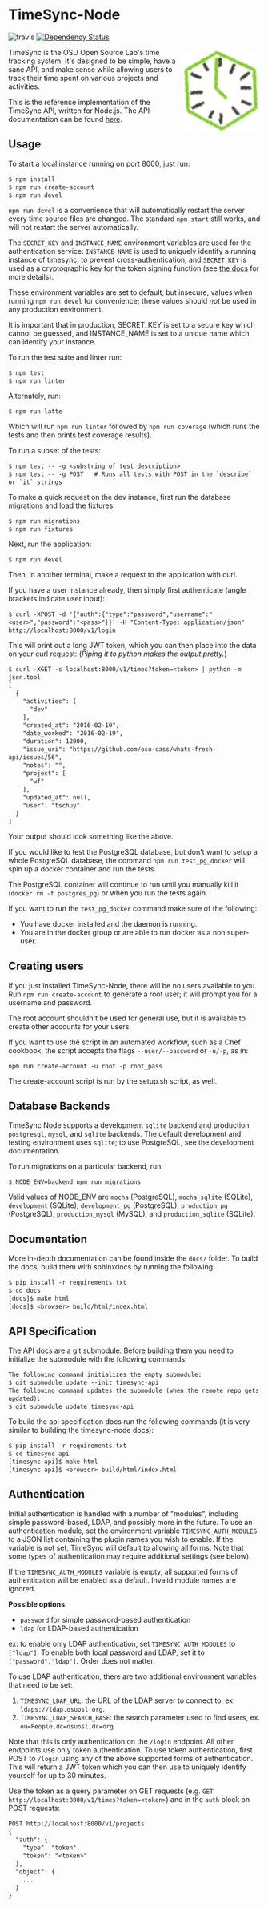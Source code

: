 TimeSync-Node
==============

![travis](https://travis-ci.org/osuosl/timesync-node.svg?branch=develop) [![Dependency Status](https://david-dm.org/osuosl/timesync-node.svg)](https://david-dm.org/osuosl/timesync-node)

<img align="right" style="padding: 5px;" src="/timesync-node.png?raw=true" />

TimeSync is the OSU Open Source Lab's time tracking system. It's designed to be
simple, have a sane API, and make sense while allowing users to track their
time spent on various projects and activities.

This is the reference implementation of the TimeSync API, written for Node.js.
The API documentation can be found [here](https://github.com/osuosl/timesync).

Usage
-----

To start a local instance running on port 8000, just run:

```
$ npm install
$ npm run create-account
$ npm run devel
```

``npm run devel`` is a convenience that will automatically restart the server
every time source files are changed. The standard ``npm start`` still works,
and will not restart the server automatically.

The ``SECRET_KEY`` and ``INSTANCE_NAME`` environment variables are used for
the authentication service: ``INSTANCE_NAME`` is used to uniquely identify a
running instance of timesync, to prevent cross-authentication, and
``SECRET_KEY`` is used as a cryptographic key for the token signing function
(see [the docs](https://github.com/osuosl/timesync) for more details).

These environment variables are set to default, but insecure, values when
running ``npm run devel`` for convenience; these values should *not* be used
in any production environment.

It is important that in production, SECRET_KEY is set to a
secure key which cannot be guessed, and INSTANCE_NAME is set to a unique name
which can identify your instance.

To run the test suite and linter run:

```
$ npm test
$ npm run linter
```

Alternately, run:

```
$ npm run latte
```

Which will run ``npm run linter`` followed by ``npm run coverage`` (which runs
the tests and then prints test coverage results).

To run a subset of the tests:

```
$ npm test -- -g <substring of test description>
$ npm test -- -g POST   # Runs all tests with POST in the `describe` or `it` strings
```

To make a quick request on the dev instance, first run the database migrations
and load the fixtures:

```
$ npm run migrations
$ npm run fixtures
```

Next, run the application:

```
$ npm run devel
```

Then, in another terminal, make a request to the application with curl.

If you have a user instance already, then simply first authenticate (angle
brackets indicate user input):

```
$ curl -XPOST -d '{"auth":{"type":"password","username":"<user>","password":"<pass>"}}' -H "Content-Type: application/json" http://localhost:8000/v1/login
```

This will print out a long JWT token, which you can then place into the data on
your curl request:
(*Piping it to python makes the output pretty.*)

```
$ curl -XGET -s localhost:8000/v1/times?token=<token> | python -m json.tool
[
  {
    "activities": [
      "dev"
    ],
    "created_at": "2016-02-19",
    "date_worked": "2016-02-19",
    "duration": 12000,
    "issue_uri": "https://github.com/osu-cass/whats-fresh-api/issues/56",
    "notes": "",
    "project": [
      "wf"
    ],
    "updated_at": null,
    "user": "tschuy"
  }
]

```

Your output should look something like the above.

If you would like to test the PostgreSQL database, but don't want to setup a
whole PostgreSQL database, the command ``npm run test_pg_docker`` will spin up a
docker container and run the tests.

The PostgreSQL container will continue to run until you manually kill it
(``docker rm -f postgres_pg``) or when you run the tests again.

If you want to run the ``test_pg_docker`` command make sure of the following:

* You have docker installed and the daemon is running.
* You are in the docker group or are able to run docker as a non super-user.

Creating users
--------------

If you just installed TimeSync-Node, there will be no users available to you.
Run `npm run create-account` to generate a root user; it will prompt you for a
username and password.

The root account shouldn't be used for general use, but it is available to
create other accounts for your users.

If you want to use the script in an automated workflow, such as a Chef cookbook,
the script accepts the flags `--user/--password` or `-u/-p`, as in:

    npm run create-account -u root -p root_pass

The create-account script is run by the setup.sh script, as well.

Database Backends
-----------------

TimeSync Node supports a development ``sqlite`` backend and production
``postgresql``, ``mysql``, and ``sqlite`` backends. The default development and
testing environment uses ``sqlite``; to use PostgreSQL, see the development
documentation.

To run migrations on a particular backend, run:

```
$ NODE_ENV=backend npm run migrations
```

Valid values of NODE_ENV are ``mocha`` (PostgreSQL), ``mocha_sqlite`` (SQLite),
``development`` (SQLite), ``development_pg`` (PostgreSQL), ``production_pg``
(PostgreSQL), ``production_mysql`` (MySQL), and ``production_sqlite`` (SQLite).

Documentation
-------------

More in-depth documentation can be found inside the ``docs/`` folder. To build
the docs, build them with sphinxdocs by running the following:

```
$ pip install -r requirements.txt
$ cd docs
[docs]$ make html
[docs]$ <browser> build/html/index.html
```

API Specification
------------------

The API docs are a git submodule. Before building them you need to initialize
the submodule with the following commands:

```
The following command initializes the empty submodule:
$ git submodule update --init timesync-api
The following command updates the submodule (when the remote repo gets updated):
$ git submodule update timesync-api
```

To build the api specification docs run the following commands (it is very
similar to building the timesync-node docs):

```
$ pip install -r requirements.txt
$ cd timesync-api
[timesync-api]$ make html
[timesync-api]$ <browser> build/html/index.html
```

Authentication
--------------

Initial authentication is handled with a number of "modules", including simple
password-based, LDAP, and possibly more in the future. To use an authentication
module, set the environment variable ``TIMESYNC_AUTH_MODULES`` to a JSON list
containing the plugin names you wish to enable. If the variable is not set,
TimeSync will default to allowing all forms. Note that some types of
authentication may require additional settings (see below).

If the ``TIMESYNC_AUTH_MODULES`` variable is empty, all supported forms of
authentication will be enabled as a default. Invalid module names are ignored.

**Possible options**:
  * ``password`` for simple password-based authentication
  * ``ldap`` for LDAP-based authentication

ex: to enable only LDAP authentication, set ``TIMESYNC_AUTH_MODULES`` to
``["ldap"]``. To enable both local password and LDAP, set it to
``["password","ldap"]``. Order does not matter.

To use LDAP authentication, there are two additional environment variables that
need to be set:

1. ``TIMESYNC_LDAP_URL``: the URL of the LDAP server to connect to, ex.
  ``ldaps://ldap.osuosl.org``.
2. ``TIMESYNC_LDAP_SEARCH_BASE``: the search parameter used to find users,
  ex. ``ou=People,dc=osuosl,dc=org``

Note that this is only authentication on the ``/login`` endpoint. All other
endpoints use only token authentication. To use token authentication, first
POST to ``/login`` using any of the above supported forms of authentication.
This will return a JWT token which you can then use to uniquely identify
yourself for up to 30 minutes.

Use the token as a query parameter on GET requests (e.g. ``GET
http://localhost:8000/v1/times?token=<token>``) and in the ``auth`` block on
POST requests:

```
POST http://localhost:8000/v1/projects
{
  "auth": {
    "type": "token",
    "token": "<token>"
  },
  "object": {
    ...
  }
}
```
